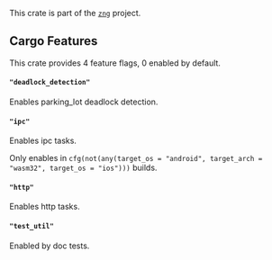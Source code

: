 <!--do doc --readme header-->
This crate is part of the [`zng`](https://github.com/zng-ui/zng?tab=readme-ov-file#crates) project.


<!--do doc --readme features-->
## Cargo Features

This crate provides 4 feature flags, 0 enabled by default.

#### `"deadlock_detection"`
Enables parking_lot deadlock detection.

#### `"ipc"`
Enables ipc tasks.

Only enables in `cfg(not(any(target_os = "android", target_arch = "wasm32", target_os = "ios")))` builds.

#### `"http"`
Enables http tasks.

#### `"test_util"`
Enabled by doc tests.

<!--do doc --readme #SECTION-END-->


